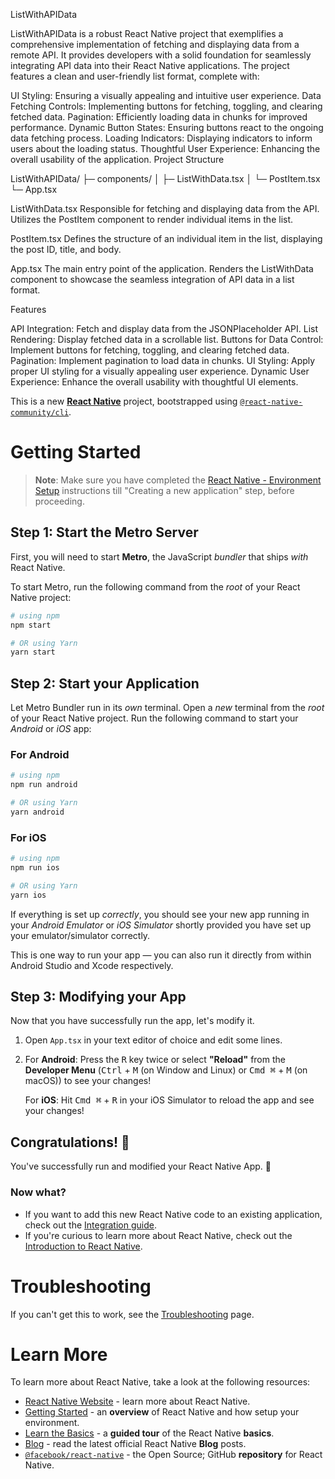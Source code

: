 
ListWithAPIData

ListWithAPIData is a robust React Native project that exemplifies a comprehensive implementation of fetching and displaying data from a remote API. It provides developers with a solid foundation for seamlessly integrating API data into their React Native applications. The project features a clean and user-friendly list format, complete with:

UI Styling: Ensuring a visually appealing and intuitive user experience.
Data Fetching Controls: Implementing buttons for fetching, toggling, and clearing fetched data.
Pagination: Efficiently loading data in chunks for improved performance.
Dynamic Button States: Ensuring buttons react to the ongoing data fetching process.
Loading Indicators: Displaying indicators to inform users about the loading status.
Thoughtful User Experience: Enhancing the overall usability of the application.
Project Structure

ListWithAPIData/
├─ components/
│   ├─ ListWithData.tsx
│   └─ PostItem.tsx
└─ App.tsx



ListWithData.tsx
Responsible for fetching and displaying data from the API. Utilizes the PostItem component to render individual items in the list.

PostItem.tsx
Defines the structure of an individual item in the list, displaying the post ID, title, and body.

App.tsx
The main entry point of the application. Renders the ListWithData component to showcase the seamless integration of API data in a list format.

Features

API Integration: Fetch and display data from the JSONPlaceholder API.
List Rendering: Display fetched data in a scrollable list.
Buttons for Data Control: Implement buttons for fetching, toggling, and clearing fetched data.
Pagination: Implement pagination to load data in chunks.
UI Styling: Apply proper UI styling for a visually appealing user experience.
Dynamic User Experience: Enhance the overall usability with thoughtful UI elements.




This is a new [**React Native**](https://reactnative.dev) project, bootstrapped using [`@react-native-community/cli`](https://github.com/react-native-community/cli).

# Getting Started

>**Note**: Make sure you have completed the [React Native - Environment Setup](https://reactnative.dev/docs/environment-setup) instructions till "Creating a new application" step, before proceeding.

## Step 1: Start the Metro Server

First, you will need to start **Metro**, the JavaScript _bundler_ that ships _with_ React Native.

To start Metro, run the following command from the _root_ of your React Native project:

```bash
# using npm
npm start

# OR using Yarn
yarn start
```

## Step 2: Start your Application

Let Metro Bundler run in its _own_ terminal. Open a _new_ terminal from the _root_ of your React Native project. Run the following command to start your _Android_ or _iOS_ app:

### For Android

```bash
# using npm
npm run android

# OR using Yarn
yarn android
```

### For iOS

```bash
# using npm
npm run ios

# OR using Yarn
yarn ios
```

If everything is set up _correctly_, you should see your new app running in your _Android Emulator_ or _iOS Simulator_ shortly provided you have set up your emulator/simulator correctly.

This is one way to run your app — you can also run it directly from within Android Studio and Xcode respectively.

## Step 3: Modifying your App

Now that you have successfully run the app, let's modify it.

1. Open `App.tsx` in your text editor of choice and edit some lines.
2. For **Android**: Press the <kbd>R</kbd> key twice or select **"Reload"** from the **Developer Menu** (<kbd>Ctrl</kbd> + <kbd>M</kbd> (on Window and Linux) or <kbd>Cmd ⌘</kbd> + <kbd>M</kbd> (on macOS)) to see your changes!

   For **iOS**: Hit <kbd>Cmd ⌘</kbd> + <kbd>R</kbd> in your iOS Simulator to reload the app and see your changes!

## Congratulations! :tada:

You've successfully run and modified your React Native App. :partying_face:

### Now what?

- If you want to add this new React Native code to an existing application, check out the [Integration guide](https://reactnative.dev/docs/integration-with-existing-apps).
- If you're curious to learn more about React Native, check out the [Introduction to React Native](https://reactnative.dev/docs/getting-started).

# Troubleshooting

If you can't get this to work, see the [Troubleshooting](https://reactnative.dev/docs/troubleshooting) page.

# Learn More

To learn more about React Native, take a look at the following resources:

- [React Native Website](https://reactnative.dev) - learn more about React Native.
- [Getting Started](https://reactnative.dev/docs/environment-setup) - an **overview** of React Native and how setup your environment.
- [Learn the Basics](https://reactnative.dev/docs/getting-started) - a **guided tour** of the React Native **basics**.
- [Blog](https://reactnative.dev/blog) - read the latest official React Native **Blog** posts.
- [`@facebook/react-native`](https://github.com/facebook/react-native) - the Open Source; GitHub **repository** for React Native.
